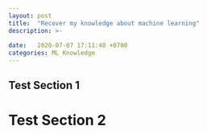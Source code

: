 ```yaml
---
layout: post
title:  "Recover my knowledge about machine learning"
description: >-
  
date:   2020-07-07 17:11:40 +0700
categories: ML Knowledge
---
```

## Test Section 1
# Test Section 2
